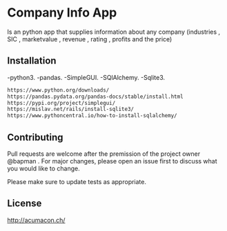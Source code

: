 # Company Info App
Is an python app that supplies information about any company (industries , SIC , marketvalue , revenue , rating , profits and the price)  


## Installation

-python3.
-pandas.
-SimpleGUI.
-SQlAlchemy.
-Sqlite3.

```bash
https://www.python.org/downloads/
https://pandas.pydata.org/pandas-docs/stable/install.html
https://pypi.org/project/simplegui/
https://mislav.net/rails/install-sqlite3/
https://www.pythoncentral.io/how-to-install-sqlalchemy/
```


## Contributing
Pull requests are welcome after the premission of the project owner @bapman . For major changes, please open an issue first to discuss what you would like to change.

Please make sure to update tests as appropriate.

## License

http://acumacon.ch/
